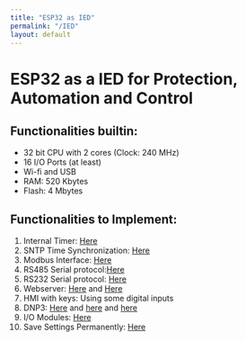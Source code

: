 ```yaml
---
title: "ESP32 as IED"
permalink: "/IED"
layout: default
---
```


# ESP32 as a IED for Protection, Automation and Control  

## Functionalities builtin:
* 32 bit CPU with 2 cores (Clock: 240 MHz)
* 16 I/O Ports (at least)
* Wi-fi and USB
* RAM: 520 Kbytes
* Flash: 4 Mbytes

## Functionalities to Implement:
1. Internal Timer: [Here](https://docs.espressif.com/projects/esp-idf/en/latest/esp32/api-reference/system/system_time.html#system-time)
2. SNTP Time Synchronization: [Here](https://docs.espressif.com/projects/esp-idf/en/latest/esp32/api-reference/system/system_time.html#sntp-time-synchronization)
3. Modbus Interface: [Here](https://docs.espressif.com/projects/esp-idf/en/v4.3.1/esp32/api-reference/protocols/modbus.html#esp-modbus)
4. RS485 Serial protocol:[Here]()
5. RS232 Serial protocol: [Here](https://esp32.com/viewtopic.php?t=9714)
6. Webserver: [Here](https://docs.espressif.com/projects/esp-idf/en/latest/esp32/api-reference/protocols/esp_http_server.html#http-server) and [Here](https://github.com/espressif/esp-idf/tree/20f5e180eecccfaff815d707e1fcbba2f4d6a391/examples/protocols/https_server/simple)
7. HMI with keys: Using some digital inputs
8. DNP3: [Here](https://en.wikipedia.org/wiki/DNP3) and [here](https://www.cdoancal.com/) and [here](https://books.google.pt/books?id=ENqyW8fExswC&lpg=PA9-IA1&ots=k8emukH8R_&dq=DNP3&lr&pg=PA7#v=onepage&q=DNP3&f=false)  
9. I/O Modules: [Here](https://docs.espressif.com/projects/esp-idf/en/latest/esp32/api-reference/peripherals/i2c.html#inter-integrated-circuit-i2c)
10. Save Settings Permanently: [Here](https://randomnerdtutorials.com/esp32-save-data-permanently-preferences/)
